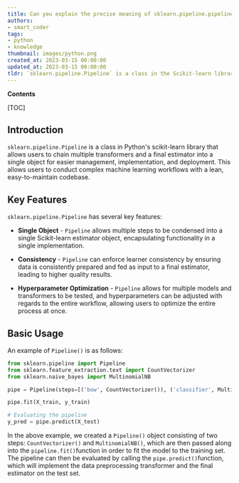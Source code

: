 ```yaml
---
title: Can you explain the precise meaning of sklearn.pipeline.pipeline?
authors:
- smart_coder
tags:
- python
- knowledge
thumbnail: images/python.png
created_at: 2023-03-15 00:00:00
updated_at: 2023-03-15 00:00:00
tldr: `sklearn.pipeline.Pipeline` is a class in the Scikit-learn library that allows users to define a sequence of data preprocessing and machine learning tasks as a single unit for easy implementation and reusability.
---
```


**Contents**

[TOC]

## Introduction
`sklearn.pipeline.Pipeline` is a class in Python's scikit-learn library that allows users to chain multiple transformers and a final estimator into a single object for easier management, implementation, and deployment. This allows users to conduct complex machine learning workflows with a lean, easy-to-maintain codebase.


## Key Features
`sklearn.pipeline.Pipeline` has several key features: 

* **Single Object** - `Pipeline` allows multiple steps to be condensed into a single Scikit-learn estimator object, encapsulating functionality in a single implementation.

* **Consistency** - `Pipeline` can enforce learner consistency by ensuring data is consistently prepared and fed as input to a final estimator, leading to higher quality results.

* **Hyperparameter Optimization** - `Pipeline` allows for multiple models and transformers to be tested, and hyperparameters can be adjusted with regards to the entire workflow, allowing users to optimize the entire process at once.


## Basic Usage
An example of `Pipeline()` is as follows:

```python
from sklearn.pipeline import Pipeline
from sklearn.feature_extraction.text import CountVectorizer
from sklearn.naive_bayes import MultinomialNB

pipe = Pipeline(steps=[('bow', CountVectorizer()), ('classifier', MultinomialNB())])

pipe.fit(X_train, y_train)

# Evaluating the pipeline
y_pred = pipe.predict(X_test)
```

In the above example, we created a `Pipeline()` object consisting of two steps: `CountVectorizer()` and `MultinomialNB()`, which are then passed along into the `pipeline.fit()`function in order to fit the model to the training set. The pipeline can then be evaluated by calling the `pipe.predict()`function, which will implement the data preprocessing transformer and the final estimator on the test set.
